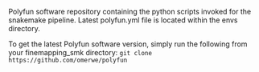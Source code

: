 Polyfun software repository containing the python scripts invoked for the snakemake pipeline.
Latest polyfun.yml file is located within the envs directory.

To get the latest Polyfun software version, simply run the following from your finemapping_smk directory:
```git clone https://github.com/omerwe/polyfun```
